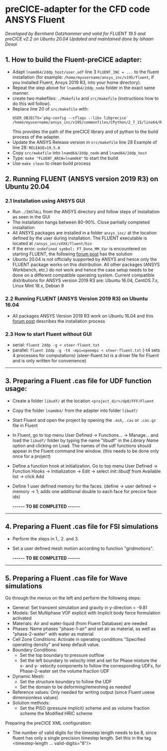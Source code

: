 # preCICE-adapter for the CFD code ANSYS Fluent
*Developed by Bernhard Gatzhammer and valid for FLUENT 19.5 and preCICE v2.2 on Ubuntu 20.04*
*Updated and maintained done by Ishaan Desai*

## 1. How to build the Fluent-preCICE adapter:
  * Adapt `lnamd64/2ddp_host/user.udf` line 3 `FLUENT_INC = ...` to the fluent installation (for example: `/home/myusername/ansys_inc/v195/fluent`, if you installed Fluent, Ansys 2019 R3, into your home directory).
  * Repeat the step above for `lnamd64/2ddp_node` folder in the exact same manner.
  * create two makefiles: `./Makefile` and `src/makefile` (instructions how to do this will follow).
  * Replace line 20 of `src/makefile` with:
      ```
      USER_OBJECTS=`pkg-config --cflags --libs libprecice`  /home/myusername/ansys_inc/v195/commonfiles/CPython/2_7_15/linx64/Release/python/lib/libpython2.7.so
      ```
    This provides the path of the preCICE library and of python to the build process of the adapter.
  * Update the ANSYS Release version in `src/makefile` line 28
    Example of line 28: `RELEASE=19.5.0`
  * Copy `src/makefile` into `lnamd64/2ddp_node` and `lnamd64/2ddp_host`
  * Type: `make "FLUENT_ARCH=lnamd64"` to start the build
  * Use `make clean` to clean build process

## 2. Running FLUENT (ANSYS version 2019 R3) on Ubuntu 20.04

  ### 2.1 Installation using ANSYS GUI
  * Run `./INSTALL` from the ANSYS directory and follow steps of installation as seen in the GUI
  * The installation hangs between 80-90%. Close partially completed installation
  * All ANSYS packages are installed in a folder `ansys_inc/` at the location defined by the user during installation. The FLUENT executable is located at `/ansys_inc/vXXX/fluent/bin`
  * If the error: `undefined symbol: FT_Done_MM_Var` is encountered on starting FLUENT, the following [forum post](https://www.cfd-online.com/Forums/fluent/227651-fluent-ubuntu-20-04-a.html) has the solution
  * Ubuntu 20.04 is not officially supported by ANSYS and hence only the FLUENT package works on this distribution. All other packages (ANSYS Workbench, etc.) do not work and hence the case setup needs to be done on a different compatible operating system. Current compatible distributions for ANSYS version 2019 R3 are: Ubuntu 16.04, CentOS 7.x, Linux Mint 18.x, Debian 9

  ### 2.2 Running FLUENT (ANSYS Version 2019 R3) on Ubuntu 16.04
  * All packages ANSYS Version 2019 R3 work on Ubuntu 16.04 and this [forum post](https://www.cfd-online.com/Forums/ansys/199190-ansys-18-2-ubuntu-16-04-installation-guide.html) describes the installation process

  ### 2.3 How to start Fluent without GUI
  * serial:   `fluent 2ddp -g < steer-fluent.txt`
  * parallel: `fluent 2ddp -g -t4 -mpi=openmpi < steer-fluent.txt`
    (-t4 sets 4 processes for computations)
    (steer-fluent.txt is a driver file for Fluent and is only written for convenience)

--------------------------------------------------------------------------------

## 3. Preparing a Fluent .cas file for UDF function usage:
  * Create a folder `libudf/` at the location `<project_dir>/dp0/FFF/Fluent`
  * Copy the folder `lnamd64/` from the adapter into folder `libudf/`
  * Start Fluent and open the project by opening the `.msh`, `.cas` or `.cas.gz` file in Fluent
  * In Fluent, go to top menu User Defined -> Functions... -> Manage... and
    load the `libudf/` folder by typing the name "libudf" in the *Library Name* option and clicking on Load.
    The names of the udf functions should appear in the Fluent command line window.
    (this needs to be done only once for a project)
  * Define a function hook at initialization. Go to top menu User Defined -> Function Hooks ->
    Initialization -> Edit -> select *init::libudf* from Available list -> click Add
  * Define 1 user defined memory for the faces. (define -> user defined -> memory -> 1;
    adds one additional double to each face for precice face ids)

    **------ TO BE COMPLETED ------**

--------------------------------------------------------------------------------

## 4. Preparing a Fluent .cas file for FSI simulations

  * Perform the steps in 1., 2. and 3.
  * Set a user defined mesh motion according to function "gridmotions".

    **------ TO BE COMPLETED ------**

--------------------------------------------------------------------------------

## 5. Preparing a Fluent .cas file for Wave simulations

Go through the menus on the left and perform the following steps:
  * General: Set transient simulation and gravity in y-direction = -9.81
  * Models: Set Multiphase VOF explicit with Implicit body force formulation activated
  * Materials: Air and water-liquid (from Fluent Database) are needed
  * Phases: Name phases "phase-1-air" and set air as material, as well as
    "phase-2-water" with water as material
  * Cell Zone Conditions: Activate in operating conditions "Specified operating
    density" and keep default value.
  * Boundary Conditions:
    + Set the top boundary to pressure outflow
    + Set the left boundary to velocity inlet and set for Phase mixture the
      x- and y- velocity components to follow the corresponding UDFs, for
      Phase-2-water set the volume fraction UDF
  * Dynamic Mesh:
    + Set the structure boundary to follow the UDF
    + Set the domain to be deforming/remeshing as needed
  * Reference values: Only needed for writing output (since Fluent usese
    dimensionless values)
  * Solution methods:
    + Set the PISO (pressure implicit) scheme and as volume fraction scheme the
      Modified HRIC scheme

Preparing the preCICE XML configuration:
  * The number of valid digits for the timestep length needs to be 8, since fluent
    has only a single precision timestep length. Set this in the tag <timestep-length ... valid-digits="8"/>

